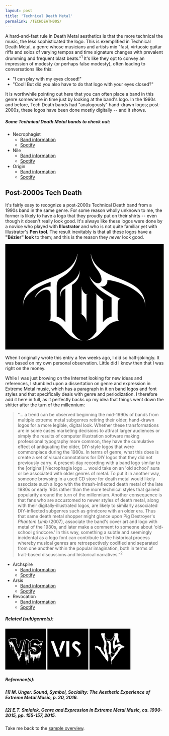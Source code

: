 ```yaml
---
layout: post
title: 'Technical Death Metal'
permalink: /TECHDEATH00S/
---
```


A hard-and-fast rule in Death Metal aesthetics is that the more technical the music, the less sophisticated the logo. This is exemplified in Technical Death Metal, a genre whose musicians and artists mix "fast, virtuosic guitar riffs and solos of varying tempos and time signature changes with prevalent drumming and frequent blast beats."<sup>1</sup> It's like they opt to convey an impression of modesty (or perhaps false modesty), often leading to conversations like this:

- "I can play with my eyes closed!"
- "Cool! But did you also have to do that logo with your eyes closed?"

It is worthwhile pointing out here that you can often place a band in this genre somewhere in time just by looking at the band's logo. In the 1990s and before, Tech Death bands had "analogously" hand-drawn logos; post-2000s, these logos have been done mostly digitally -- and it shows.

##### Some Technical Death Metal bands to check out:

<ul>
<li>Necrophagist	
<ul>
<li><a href="https://www.metal-archives.com/bands/Necrophagist/207" target="_blank" rel="noopener"><span>Band information</span></a></li>
<li><a href="https://open.spotify.com/track/78oF7KjxHMJHtiwgc2I3rw?si=217088ad1c56485e" target="_blank" rel="noopener"><span>Spotify</span></a></li>
</ul>
</li>

<li>Nile
<ul>
<li><a href="https://www.metal-archives.com/bands/Nile/139" target="_blank" rel="noopener"><span>Band information</span></a></li>
<li><a href="https://open.spotify.com/track/62hzJcOwMg68h6wBimZALA?si=2171e7e53882471b" target="_blank" rel="noopener"><span>Spotify</span></a></li>
</ul>
</li>

<li>Origin
<ul>
<li><a href="https://www.metal-archives.com/bands/Origin/79" target="_blank" rel="noopener"><span>Band information</span></a></li>
<li><a href="https://open.spotify.com/track/13QMlehyxaD8TjZeJZCjan?si=b662eeee29b44514" target="_blank" rel="noopener"><span>Spotify</span></a></li>
</ul>
</li>
</ul>

## Post-2000s Tech Death
It's fairly easy to recognize a post-2000s Technical Death band from a 1990s band in the same genre. For some reason wholly unknown to me, the former is likely to have a logo that they proudly put on their shirts -- even though it doesn't really look good. It's always like these logos were done by a novice who played with **Illustrator** and who is not quite familiar yet with Illustrator's **Pen tool**. The result inevitably is that all these logos have a **"Bézier" look** to them; and this is the reason they *never* look good. 

![Technical Death Metal](..\assets\img\projects\proj-8\tech00.jpg)

When I originally wrote this entry a few weeks ago, I did so half-jokingly. It was based on my own personal observation. Little did I know then that I was right on the money. 

While I was just browing on the Internet looking for new ideas and references, I stumbled upon a dissertation on genre and expression in Extreme Metal music, which has a paragraph in it on band logos and font styles and that specifically deals with genre and periodization. I therefore add it here in full, as it perfectly backs up my idea that things went down the shitter after the turn of the millennium:

> "... a trend can be observed beginning the mid-1990s of bands from multiple extreme metal subgenres retiring their older, hand-drawn logos for a more legible, digital look. Whether these transformations are in some cases marketing decisions to attract larger audiences or simply the results of computer illustration software making professional typography more common, they have the cumulative effect of antiquating the older, DIY-style logos that were commonplace during the 1980s. In terms of genre, what this does is create a set of visual connotations for DIY logos that they did not previously carry. A present-day recording with a band logo similar to the [original] Necrophagia logo ... would take on an 'old school' aura or be associated with older genres of metal. To put it in another way, someone browsing in a used CD store for death metal would likely associate such a logo with the thrash-inflected death metal of the late 1980s or early '90s rather than the more technical styles that gained popularity around the turn of the millennium. Another consequence is that fans who are accustomed to newer styles of death metal, along with their digitally-illustrated logos, are likely to similarly associated DIY-inflected subgenres such as grindcore with an older era. Thus that same death metal shopper might glance upon Pig Destroyer's *Phantom Limb* (2007), associate the band's cover art and logo with metal of the 1980s, and later make a comment to someone about 'old-school grindcore.' In this way, something a subtle and seemingly incidental as a logo font can contribute to the historical process whereby musical genres are retrospectively codified and separated from one another within the popular imagination, both in terms of trait-based discussions and historical narratives."<sup>2</sup>

<ul>
<li>Archspire	
<ul>
<li><a href="https://www.metal-archives.com/bands/Archspire/3540326229" target="_blank" rel="noopener"><span>Band information</span></a></li>
<li><a href="https://open.spotify.com/track/4K1yqd68vWmDXFwXAqW35d?si=a869e307d56a4440" target="_blank" rel="noopener"><span>Spotify</span></a></li>
</ul>
</li>

<li>Arsis
<ul>
<li><a href="https://www.metal-archives.com/bands/Arsis/5819" target="_blank" rel="noopener"><span>Band information</span></a></li>
<li><a href="https://open.spotify.com/track/2IH1qycKGVOBKHyR0IrYPW?si=c2737e82a6bc49ff" target="_blank" rel="noopener"><span>Spotify</span></a></li>
</ul>
</li>

<li>Revocation
<ul>
<li><a href="https://www.metal-archives.com/bands/Revocation/78107" target="_blank" rel="noopener"><span>Band information</span></a></li>
<li><a href="https://open.spotify.com/artist/4I9kzJ3Ew3qPoN66UPJUl3?si=da8381b941924658" target="_blank" rel="noopener"><span>Spotify</span></a></li>
</ul>
</li>
</ul>

##### Related (sub)genre(s):
[<img src="..\assets\img\projects\proj-9\brutal.jpg" alt="Death Metal" width=130 >](/DEATHMETAL/)
[<img src="..\assets\img\projects\proj-9\progressive.jpg" alt="Progressive Metal" width=130 >](/PROGRESSIVE/)
[<img src="..\assets\img\projects\proj-9\tech901.jpg" alt="1990s Technical Death Metal" width=130 >](/TECHDEATH90S/)

##### Reference(s):
##### [1] M. Unger. *Sound, Symbol, Sociality: The Aesthetic Experience of Extreme Metal Music*, p. 20, 2016.
##### [2] E.T. Smialek. *Genre and Expression in Extreme Metal Music, ca. 1990-2015*, pp. 155-157, 2015.

Take me back to the [sample overview](../projects/proj-8).